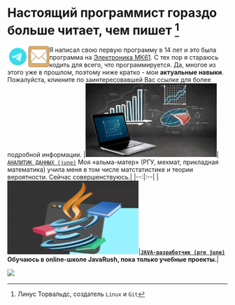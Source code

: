 # Настоящий программист гораздо больше читает, чем пишет [^.]

[<img title="Мой Телеграм" width="48" align="left" src="https://github.com/agvaravin/agvaravin/blob/main/pix/ico/telegram.png" />][MyTelegram]
[<img title="Моя почта" width="48" align="left" src="https://github.com/agvaravin/agvaravin/blob/main/pix/ico/email.png" />][MyEmail]
Я написал свою первую программу в 14 лет и это была программа на [Электроника МК61][MK61].
С тех пор я стараюсь кодить для всего, что программируется. Да, многое из этого уже в прошлом, поэтому ниже кратко - мои **актуальные навыки**. Пожалуйста, кликните по заинтересовавшей Вас ссылке для более подробной информации.
|[<img title="Портфолио Аналитика Данных" width="300" src="https://github.com/agvaravin/agvaravin/blob/main/pix/main_ad.jpg" />][DataAnalitic]|[`АНАЛИТИК ДАННЫХ (june)`][DataAnalitic] Моя «альма-матер» (РГУ, мехмат, прикладная математика) учила меня в том числе матстатистике и теории вероятности. Сейчас совершенствуюсь.|
|--:|:--|
|[<img title="Портфолио Аналитика Данных" width="300" src="https://github.com/agvaravin/agvaravin/blob/main/pix/main_java.jpg" />][Java-dev]|**[`JAVA-разработчик (pre june)`][Java-dev] Обучаюсь в online-школе JavaRush, пока только учебные проекты.**|

![](https://komarev.com/ghpvc/?username=agvaravin)

[^.]: Линус Торвальдс, создатель `Linux` и `Git`

[DataAnalitic]: https://github.com/agvaravin/DataAnalitic
[Java-dev]: https://github.com/agvaravin/JavaRushTasks
[Projects]: https://github.com/agvaravin/DataAnalitic

[MyTelegram]: https://t.me/AGVaravin
[MyEmail]: mailto://agvaravin@yandex.ru
[MK61]: https://github.com/agvaravin/agvaravin/blob/main/pix/MK-61.jpg
